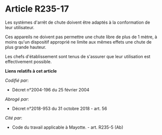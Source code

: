 # Article R235-17

Les systèmes d'arrêt de chute doivent être adaptés à la conformation de leur utilisateur.

Ces appareils ne doivent pas permettre une chute libre de plus de 1 mètre, à moins qu'un dispositif approprié ne limite aux
mêmes effets une chute de plus grande hauteur.

Les chefs d'établissement sont tenus de s'assurer que leur utilisation est effectivement possible.

**Liens relatifs à cet article**

_Codifié par_:

  - Décret n°2004-196 du 25 février 2004

_Abrogé par_:

  - Décret n°2018-953 du 31 octobre 2018 - art. 56

_Cité par_:

  - Code du travail applicable à Mayotte. - art. R235-5 (Ab)

